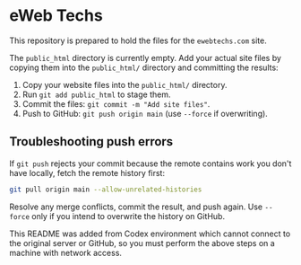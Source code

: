 # eWeb Techs

This repository is prepared to hold the files for the `ewebtechs.com` site.

The `public_html` directory is currently empty. Add your actual site files by
copying them into the `public_html/` directory and committing the results:

1. Copy your website files into the `public_html/` directory.
2. Run `git add public_html` to stage them.
3. Commit the files: `git commit -m "Add site files"`.
4. Push to GitHub: `git push origin main` (use `--force` if overwriting).

## Troubleshooting push errors

If `git push` rejects your commit because the remote contains work you
don't have locally, fetch the remote history first:

```bash
git pull origin main --allow-unrelated-histories
```

Resolve any merge conflicts, commit the result, and push again. Use
`--force` only if you intend to overwrite the history on GitHub.

This README was added from Codex environment which cannot connect to the
original server or GitHub, so you must perform the above steps on a machine
with network access.
